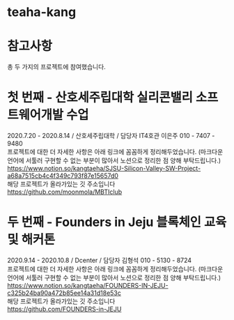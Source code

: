 # teaha-kang

# 참고사항
총 두 가지의 프로젝트에 참여했습니다.

# 첫 번째 - 산호세주립대학 실리콘밸리 소프트웨어개발 수업
2020.7.20 - 2020.8.14 / 산호세주립대학 / 담당자 IT4호관 이은주 010 - 7407 - 9480 \
프로젝트에 대한 더 자세한 사항은 아래 링크에 꼼꼼하게 정리해두었습니다. (마크다운 언어에 서툴러 구현할 수 없는 부분이 많아서 노션으로 정리한 점 양해 부탁드립니다.) \
https://www.notion.so/kangtaeha/SJSU-Silicon-Valley-SW-Project-a68a7515cb4c4f349c793f87e15657d0 \
해당 프로젝트가 올라가있는 깃 주소입니다 \
https://github.com/moonmola/MBTIclub

# 두 번째 - Founders in Jeju 블록체인 교육 및 해커톤
2020.9.14 - 2020.10.8 / Dcenter / 담당자 김형석 010 - 5130 - 8724 \
프로젝트에 대한 더 자세한 사항은 아래 링크에 꼼꼼하게 정리해두었습니다. (마크다운 언어에 서툴러 구현할 수 없는 부분이 많아서 노션으로 정리한 점 양해 부탁드립니다.) \
https://www.notion.so/kangtaeha/FOUNDERS-IN-JEJU-c325b24ba90a472b85ee14a31d18e53c \
해당 프로젝트가 올라가있는 깃 주소입니다 \
https://github.com/FOUNDERS-in-JEJU
